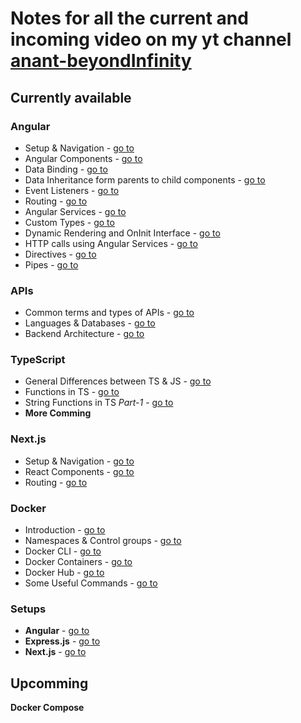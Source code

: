 # Notes for all the current and incoming video on my yt channel [anant-beyondInfinity](https://www.youtube.com/@InfinityAnant) #

## Currently available ##

### **Angular** ###
- Setup & Navigation - [go to](https://github.com/techo-anant/Notes/blob/main/Angular/1__setup_%26_navigation.pdf)
- Angular Components - [go to](https://github.com/techo-anant/Notes/blob/main/Angular/2__angular_components.pdf)
- Data Binding - [go to](https://github.com/techo-anant/Notes/blob/main/Angular/3__data_binding.pdf)
- Data Inheritance form parents to child components - [go to](https://github.com/techo-anant/Notes/blob/main/Angular/4__data_inheritance_from_parent_to_child.pdf)
- Event Listeners - [go to](https://github.com/techo-anant/Notes/blob/main/Angular/5__event_listeners.pdf)
- Routing - [go to](https://github.com/techo-anant/Notes/blob/main/Angular/6__routing.pdf)
- Angular Services - [go to](https://github.com/techo-anant/Notes/blob/main/Angular/7__angular_services.pdf)
- Custom Types - [go to](https://github.com/techo-anant/Notes/blob/main/Angular/8__making_new_types.pdf)
- Dynamic Rendering and OnInit Interface - [go to](https://github.com/techo-anant/Notes/blob/main/Angular/9__dynamic_rendering_%26_onInit_interface.pdf)
- HTTP calls using Angular Services - [go to](https://github.com/techo-anant/Notes/blob/main/Angular/10__http_calls_with_angular_services.pdf)
- Directives - [go to](https://github.com/techo-anant/Notes/blob/main/Angular/11__angular_directives.pdf)
- Pipes - [go to](https://github.com/techo-anant/Notes/blob/main/Angular/12__pipes.pdf)

### **APIs** ###
- Common terms and types of APIs - [go to](https://github.com/techo-anant/Notes/blob/main/APIs/1._common-terms-%26-types-of-APIs.pdf)
- Languages & Databases - [go to](https://github.com/techo-anant/Notes/blob/main/APIs/2._languages-%26-databases.pdf)
- Backend Architecture - [go to](https://github.com/techo-anant/Notes/blob/main/APIs/3._backend-architecture.pdf)

### **TypeScript** ###
- General Differences between TS & JS - [go to](https://github.com/techo-anant/Notes/blob/main/TypeScript-Crash-Course/0._typescript-crash-course-2021.pdf)
- Functions in TS - [go to](https://github.com/techo-anant/Notes/blob/main/TypeScript-with-AI/1._functions-ts-with-AI.pdf)
- String Functions in TS *Part-1* - [go to](https://github.com/techo-anant/Notes/blob/main/TypeScript-with-AI/2._string_functions_part1.pdf)
- **More Comming**


### **Next.js** ###
- Setup & Navigation - [go to](https://github.com/techo-anant/Notes/blob/main/NEXTjs/1.setup-%26-navigation.pdf)
- React Components - [go to](https://github.com/techo-anant/Notes/blob/main/NEXTjs/2.react-components.pdf)
- Routing - [go to](https://github.com/techo-anant/Notes/blob/main/NEXTjs/3.routing.pdf)

### **Docker** ###
- Introduction - [go to](https://github.com/techo-anant/Notes/blob/main/Docker/1__docker_introduction.pdf)
- Namespaces & Control groups - [go to](https://github.com/techo-anant/Notes/blob/main/Docker/2__namespaces_%26_control_groups.pdf)
- Docker CLI - [go to](https://github.com/techo-anant/Notes/blob/main/Docker/3__docker_cli.pdf)
- Docker Containers - [go to](https://github.com/techo-anant/Notes/blob/main/Docker/4__docker_containers.pdf)
- Docker Hub - [go to](https://github.com/techo-anant/Notes/blob/main/Docker/5__docker_hub.pdf)
- Some Useful Commands - [go to](https://github.com/techo-anant/Notes/blob/main/Docker/6__useful_commands.pdf)


### **Setups** ###
- **Angular** - [go to](https://github.com/techo-anant/Notes/blob/main/Setup/angular-setup/setup_%26_navigation.pdf)
- **Express.js** - [go to](https://github.com/techo-anant/Notes/blob/main/Setup/express-js-setup/express-server-%26-environment.pdf)
- **Next.js** - [go to](https://github.com/techo-anant/Notes/blob/main/Setup/next-js-setup/setup-%26-navigation.pdf)

## Upcomming ##
**Docker Compose**

